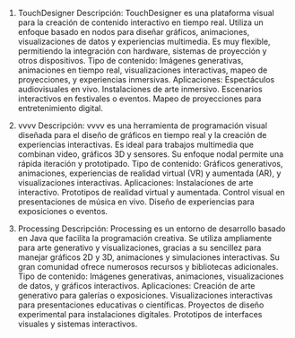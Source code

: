 1. TouchDesigner
Descripción:
TouchDesigner es una plataforma visual para la creación de contenido interactivo en tiempo real. Utiliza un enfoque basado en nodos para diseñar gráficos, animaciones, visualizaciones de datos y experiencias multimedia. Es muy flexible, permitiendo la integración con hardware, sistemas de proyección y otros dispositivos.
Tipo de contenido:
Imágenes generativas, animaciones en tiempo real, visualizaciones interactivas, mapeo de proyecciones, y experiencias inmersivas.
Aplicaciones:
Espectáculos audiovisuales en vivo.
Instalaciones de arte inmersivo.
Escenarios interactivos en festivales o eventos.
Mapeo de proyecciones para entretenimiento digital.

2. vvvv
Descripción:
vvvv es una herramienta de programación visual diseñada para el diseño de gráficos en tiempo real y la creación de experiencias interactivas. Es ideal para trabajos multimedia que combinan video, gráficos 3D y sensores. Su enfoque nodal permite una rápida iteración y prototipado.
Tipo de contenido:
Gráficos generativos, animaciones, experiencias de realidad virtual (VR) y aumentada (AR), y visualizaciones interactivas.
Aplicaciones:
Instalaciones de arte interactivo.
Prototipos de realidad virtual y aumentada.
Control visual en presentaciones de música en vivo.
Diseño de experiencias para exposiciones o eventos.

3. Processing
Descripción:
Processing es un entorno de desarrollo basado en Java que facilita la programación creativa. Se utiliza ampliamente para arte generativo y visualizaciones, gracias a su sencillez para manejar gráficos 2D y 3D, animaciones y simulaciones interactivas. Su gran comunidad ofrece numerosos recursos y bibliotecas adicionales.
Tipo de contenido:
Imágenes generativas, animaciones, visualizaciones de datos, y gráficos interactivos.
Aplicaciones:
Creación de arte generativo para galerías o exposiciones.
Visualizaciones interactivas para presentaciones educativas o científicas.
Proyectos de diseño experimental para instalaciones digitales.
Prototipos de interfaces visuales y sistemas interactivos.
